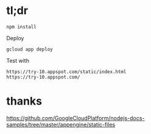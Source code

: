 
# tl;dr

    npm install

Deploy

    gcloud app deploy

Test with

    https://try-10.appspot.com/static/index.html
    https://try-10.appspot.com/

# thanks

https://github.com/GoogleCloudPlatform/nodejs-docs-samples/tree/master/appengine/static-files